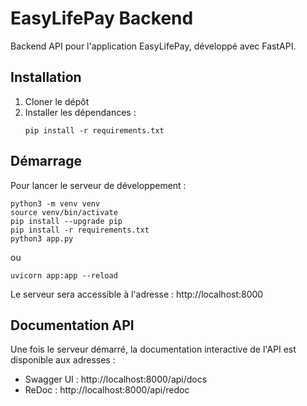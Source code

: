 # EasyLifePay Backend

Backend API pour l'application EasyLifePay, développé avec FastAPI.

## Installation

1. Cloner le dépôt
2. Installer les dépendances :
   ```
   pip install -r requirements.txt
   ```

## Démarrage

Pour lancer le serveur de développement :

```
python3 -m venv venv
source venv/bin/activate
pip install --upgrade pip
pip install -r requirements.txt
python3 app.py
```

ou

```
uvicorn app:app --reload
```

Le serveur sera accessible à l'adresse : http://localhost:8000

## Documentation API

Une fois le serveur démarré, la documentation interactive de l'API est disponible aux adresses :
- Swagger UI : http://localhost:8000/api/docs
- ReDoc : http://localhost:8000/api/redoc
